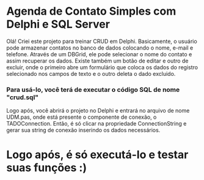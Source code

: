 <h1>Agenda de Contato Simples com Delphi e SQL Server</h1>
Olá! Criei este projeto para treinar CRUD em Delphi.
Basicamente, o usuário pode armazenar contatos no banco de dados colocando o nome, e-mail e telefone.
Através de um DBGrid, ele pode selecionar o nome do contato e assim recuperar os dados. Existe também
um botão de editar e outro de excluir, onde o primeiro abre um formulário que coloca os dados do registro
selecionado nos campos de texto e o outro deleta o dado excluido.

<h3> Para usá-lo, você terá de executar o código SQL de nome "crud.sql"</h3>
Logo após, você abrirá o projeto no Delphi e entrará no arquivo de nome UDM.pas, onde está presente
o componente de conexão, o TADOConnection.
Então, é só clicar na propriedade ConnectionString e gerar sua string de conexão inserindo os dados
necessários.

<h1> Logo após, é só executá-lo e testar suas funções :) </h1>
